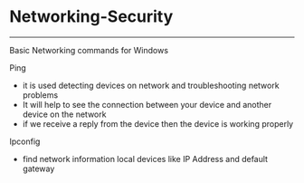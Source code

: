 # Networking-Security
---------------------

Basic Networking commands for Windows 

Ping
- it is used detecting devices on network and troubleshooting network problems
- It will help to see the connection between your device and another device on the network
- if we receive a reply from the device then the device is working properly

Ipconfig
- find network information local devices like IP Address and default gateway

